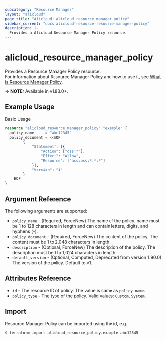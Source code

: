 ```yaml
---
subcategory: "Resource Manager"
layout: "alicloud"
page_title: "Alicloud: alicloud_resource_manager_policy"
sidebar_current: "docs-alicloud-resource-resource-manager-policy"
description: |-
  Provides a Alicloud Resource Manager Policy resource.
---
```


# alicloud\_resource\_manager\_policy

Provides a Resource Manager Policy resource.  
For information about Resource Manager Policy and how to use it, see [What is Resource Manager Policy](https://www.alibabacloud.com/help/en/doc-detail/93732.htm).

-> **NOTE:** Available in v1.83.0+.

## Example Usage

Basic Usage

```terraform
resource "alicloud_resource_manager_policy" "example" {
  policy_name     = "abc12345"
  policy_document = <<EOF
		{
			"Statement": [{
				"Action": ["oss:*"],
				"Effect": "Allow",
				"Resource": ["acs:oss:*:*:*"]
			}],
			"Version": "1"
		}
    EOF
}
```
## Argument Reference

The following arguments are supported:

* `policy_name` - (Required, ForceNew) The name of the policy. name must be 1 to 128 characters in length and can contain letters, digits, and hyphens (-).
* `policy_document` - (Required, ForceNew) The content of the policy. The content must be 1 to 2,048 characters in length.
* `description` - (Optional, ForceNew) The description of the policy. The description must be 1 to 1,024 characters in length.
* `default_version` - (Optional, Computed, Deprecated from version 1.90.0) The version of the policy. Default to v1.
    
## Attributes Reference

* `id` - The resource ID of policy. The value is same as `policy_name`.
* `policy_type` - The type of the policy. Valid values: `Custom`, `System`.

## Import

Resource Manager Policy can be imported using the id, e.g.

```
$ terraform import alicloud_resource_policy.example abc12345
```
